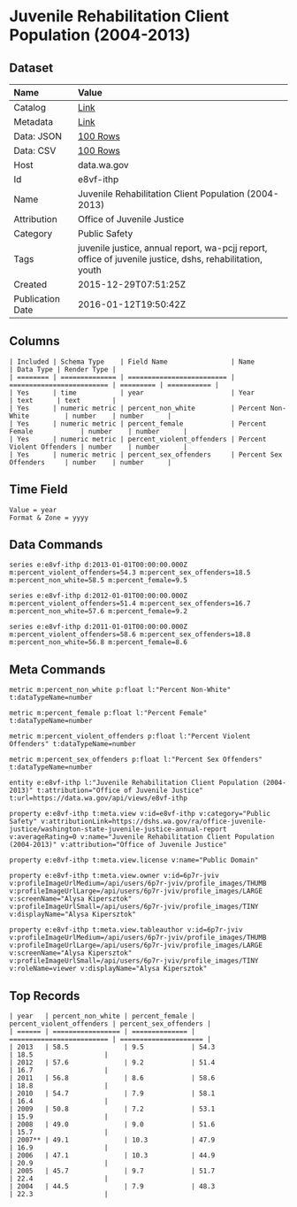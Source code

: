 # Juvenile Rehabilitation Client Population (2004-2013)

## Dataset

| Name | Value |
| :--- | :---- |
| Catalog | [Link](https://catalog.data.gov/dataset/juvenile-rehabilitation-client-population-2004-2013) |
| Metadata | [Link](https://data.wa.gov/api/views/e8vf-ithp) |
| Data: JSON | [100 Rows](https://data.wa.gov/api/views/e8vf-ithp/rows.json?max_rows=100) |
| Data: CSV | [100 Rows](https://data.wa.gov/api/views/e8vf-ithp/rows.csv?max_rows=100) |
| Host | data.wa.gov |
| Id | e8vf-ithp |
| Name | Juvenile Rehabilitation Client Population (2004-2013) |
| Attribution | Office of Juvenile Justice |
| Category | Public Safety |
| Tags | juvenile justice, annual report, wa-pcjj report, office of juvenile justice, dshs, rehabilitation, youth |
| Created | 2015-12-29T07:51:25Z |
| Publication Date | 2016-01-12T19:50:42Z |

## Columns

```ls
| Included | Schema Type    | Field Name                | Name                      | Data Type | Render Type |
| ======== | ============== | ========================= | ========================= | ========= | =========== |
| Yes      | time           | year                      | Year                      | text      | text        |
| Yes      | numeric metric | percent_non_white         | Percent Non-White         | number    | number      |
| Yes      | numeric metric | percent_female            | Percent Female            | number    | number      |
| Yes      | numeric metric | percent_violent_offenders | Percent Violent Offenders | number    | number      |
| Yes      | numeric metric | percent_sex_offenders     | Percent Sex Offenders     | number    | number      |
```

## Time Field

```ls
Value = year
Format & Zone = yyyy
```

## Data Commands

```ls
series e:e8vf-ithp d:2013-01-01T00:00:00.000Z m:percent_violent_offenders=54.3 m:percent_sex_offenders=18.5 m:percent_non_white=58.5 m:percent_female=9.5

series e:e8vf-ithp d:2012-01-01T00:00:00.000Z m:percent_violent_offenders=51.4 m:percent_sex_offenders=16.7 m:percent_non_white=57.6 m:percent_female=9.2

series e:e8vf-ithp d:2011-01-01T00:00:00.000Z m:percent_violent_offenders=58.6 m:percent_sex_offenders=18.8 m:percent_non_white=56.8 m:percent_female=8.6
```

## Meta Commands

```ls
metric m:percent_non_white p:float l:"Percent Non-White" t:dataTypeName=number

metric m:percent_female p:float l:"Percent Female" t:dataTypeName=number

metric m:percent_violent_offenders p:float l:"Percent Violent Offenders" t:dataTypeName=number

metric m:percent_sex_offenders p:float l:"Percent Sex Offenders" t:dataTypeName=number

entity e:e8vf-ithp l:"Juvenile Rehabilitation Client Population (2004-2013)" t:attribution="Office of Juvenile Justice" t:url=https://data.wa.gov/api/views/e8vf-ithp

property e:e8vf-ithp t:meta.view v:id=e8vf-ithp v:category="Public Safety" v:attributionLink=https://dshs.wa.gov/ra/office-juvenile-justice/washington-state-juvenile-justice-annual-report v:averageRating=0 v:name="Juvenile Rehabilitation Client Population (2004-2013)" v:attribution="Office of Juvenile Justice"

property e:e8vf-ithp t:meta.view.license v:name="Public Domain"

property e:e8vf-ithp t:meta.view.owner v:id=6p7r-jviv v:profileImageUrlMedium=/api/users/6p7r-jviv/profile_images/THUMB v:profileImageUrlLarge=/api/users/6p7r-jviv/profile_images/LARGE v:screenName="Alysa Kipersztok" v:profileImageUrlSmall=/api/users/6p7r-jviv/profile_images/TINY v:displayName="Alysa Kipersztok"

property e:e8vf-ithp t:meta.view.tableauthor v:id=6p7r-jviv v:profileImageUrlMedium=/api/users/6p7r-jviv/profile_images/THUMB v:profileImageUrlLarge=/api/users/6p7r-jviv/profile_images/LARGE v:screenName="Alysa Kipersztok" v:profileImageUrlSmall=/api/users/6p7r-jviv/profile_images/TINY v:roleName=viewer v:displayName="Alysa Kipersztok"
```

## Top Records

```ls
| year   | percent_non_white | percent_female | percent_violent_offenders | percent_sex_offenders | 
| ====== | ================= | ============== | ========================= | ===================== | 
| 2013   | 58.5              | 9.5            | 54.3                      | 18.5                  | 
| 2012   | 57.6              | 9.2            | 51.4                      | 16.7                  | 
| 2011   | 56.8              | 8.6            | 58.6                      | 18.8                  | 
| 2010   | 54.7              | 7.9            | 58.1                      | 16.4                  | 
| 2009   | 50.8              | 7.2            | 53.1                      | 15.9                  | 
| 2008   | 49.0              | 9.0            | 51.6                      | 15.7                  | 
| 2007** | 49.1              | 10.3           | 47.9                      | 16.9                  | 
| 2006   | 47.1              | 10.3           | 44.9                      | 20.9                  | 
| 2005   | 45.7              | 9.7            | 51.7                      | 22.4                  | 
| 2004   | 44.5              | 7.9            | 48.3                      | 22.3                  | 
```